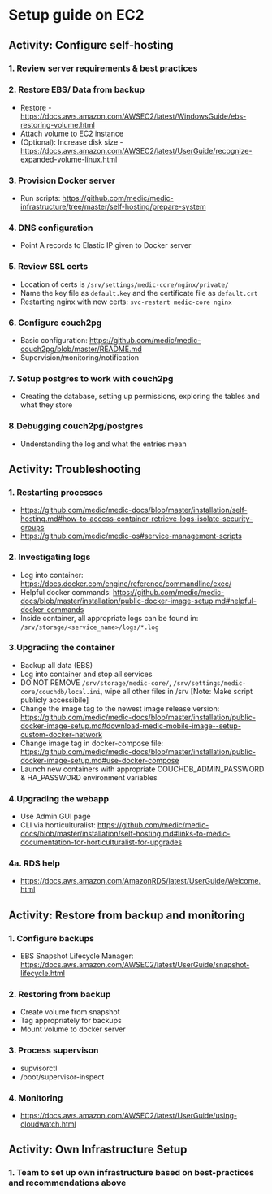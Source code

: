 # Setup guide on EC2
## Activity: Configure self-hosting
### 1. Review server requirements & best practices
### 2. Restore EBS/ Data from backup

- Restore - https://docs.aws.amazon.com/AWSEC2/latest/WindowsGuide/ebs-restoring-volume.html
- Attach volume to EC2 instance
- (Optional): Increase disk size - https://docs.aws.amazon.com/AWSEC2/latest/UserGuide/recognize-expanded-volume-linux.html

### 3. Provision Docker server
- Run scripts: https://github.com/medic/medic-infrastructure/tree/master/self-hosting/prepare-system

### 4. DNS configuration
- Point A records to Elastic IP given to Docker server

### 5. Review SSL certs
- Location of certs is `/srv/settings/medic-core/nginx/private/`
- Name the key file as `default.key` and the certificate file as `default.crt`
- Restarting nginx with new certs: `svc-restart medic-core nginx`

### 6. Configure couch2pg
- Basic configuration: https://github.com/medic/medic-couch2pg/blob/master/README.md
- Supervision/monitoring/notification

### 7. Setup postgres to work with couch2pg
- Creating the database, setting up permissions, exploring the tables and what they store

### 8.Debugging couch2pg/postgres
- Understanding the log and what the entries mean

## Activity: Troubleshooting
### 1. Restarting processes
- https://github.com/medic/medic-docs/blob/master/installation/self-hosting.md#how-to-access-container-retrieve-logs-isolate-security-groups
- https://github.com/medic/medic-os#service-management-scripts

### 2. Investigating logs
- Log into container: https://docs.docker.com/engine/reference/commandline/exec/
- Helpful docker commands: https://github.com/medic/medic-docs/blob/master/installation/public-docker-image-setup.md#helpful-docker-commands
- Inside container, all appropriate logs can be found in: `/srv/storage/<service_name>/logs/*.log`

### 3.Upgrading the container
- Backup all data (EBS) 
- Log into container and stop all services
- DO NOT REMOVE `/srv/storage/medic-core/`, `/srv/settings/medic-core/couchdb/local.ini`, wipe all other files in /srv [Note: Make script publicly accessibile]
- Change the image tag to the newest image release version:
https://github.com/medic/medic-docs/blob/master/installation/public-docker-image-setup.md#download-medic-mobile-image--setup-custom-docker-network
- Change image tag in docker-compose file: https://github.com/medic/medic-docs/blob/master/installation/public-docker-image-setup.md#use-docker-compose
- Launch new containers with appropriate COUCHDB_ADMIN_PASSWORD & HA_PASSWORD environment variables

### 4.Upgrading the webapp
- Use Admin GUI page
- CLI via horticulturalist: https://github.com/medic/medic-docs/blob/master/installation/self-hosting.md#links-to-medic-documentation-for-horticulturalist-for-upgrades

### 4a. RDS help
- https://docs.aws.amazon.com/AmazonRDS/latest/UserGuide/Welcome.html

## Activity: Restore from backup and monitoring
### 1. Configure backups
- EBS Snapshot Lifecycle Manager: https://docs.aws.amazon.com/AWSEC2/latest/UserGuide/snapshot-lifecycle.html

### 2. Restoring from backup
- Create volume from snapshot
- Tag appropriately for backups
- Mount volume to docker server

### 3. Process supervison
- supvisorctl
- /boot/supervisor-inspect

### 4. Monitoring
- https://docs.aws.amazon.com/AWSEC2/latest/UserGuide/using-cloudwatch.html

## Activity: Own Infrastructure Setup
### 1. Team to set up own infrastructure based on best-practices and recommendations above







